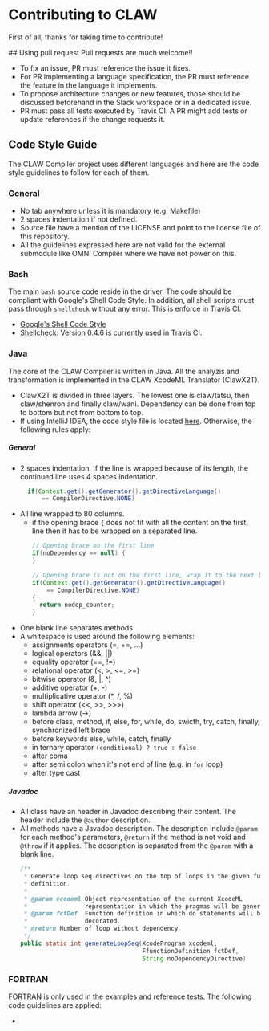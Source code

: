 # Contributing to CLAW

First of all, thanks for taking time to contribute!

## Using pull request
Pull requests are much welcome!!
* To fix an issue, PR must reference the issue it fixes.
* For PR implementing a language specification, the PR must reference the
  feature in the language it implements.
* To propose architecture changes or new features, those should be discussed
  beforehand in the Slack workspace or in a dedicated issue.
* PR must pass all tests executed by Travis CI. A PR might add tests or update
  references if the change requests it.

## Code Style Guide
The CLAW Compiler project uses different languages and here are the code style
guidelines to follow for each of them.

### General
* No tab anywhere unless it is mandatory (e.g. Makefile)
* 2 spaces indentation if not defined.
* Source file have a mention of the LICENSE and point to the license file of
  this repository.
* All the guidelines expressed here are not valid for the external submodule
  like OMNI Compiler where we have not power on this.

### Bash
The main `bash` source code reside in the driver. The code should be
compliant with Google's Shell Code Style. In addition, all shell scripts must
pass through `shellcheck` without any error. This is enforce in Travis CI.

* [Google's Shell Code Style](https://google.github.io/styleguide/shell.xml)
* [Shellcheck](https://github.com/koalaman/shellcheck): Version 0.4.6 is
  currently used in Travis CI.

### Java
The core of the CLAW Compiler is written in Java. All the analyzis and
transformation is implemented in the CLAW XcodeML Translator (ClawX2T).
* ClawX2T is divided in three layers. The lowest one is claw/tatsu, then
  claw/shenron and finally claw/wani. Dependency can be done from top to
  bottom but not from bottom to top.
* If using IntelliJ IDEA, the code style file is located
  [here](./omni-cx2x/config/claw_code_style_idea.xml). Otherwise, the following
  rules apply:

##### General
* 2 spaces indentation. If the line is wrapped because of its length, the
  continued line uses 4 spaces indentation.
  ```java
    if(Context.get().getGenerator().getDirectiveLanguage()
        == CompilerDirective.NONE)
  ```
* All line wrapped to 80 columns.
  * if the opening brace `{` does not fit with all the content on the first,
    line then it has to be wrapped on a separated line.
    ```java
    // Opening brace on the first line
    if(noDependency == null) {
    }

    // Opening brace is not on the first line, wrap it to the next line.
    if(Context.get().getGenerator().getDirectiveLanguage()
        == CompilerDirective.NONE)
    {
      return nodep_counter;
    }
    ```
* One blank line separates methods
* A whitespace is used around the following elements:
  * assignments operators (=, +=, ...)
  * logical operators (&&, ||)
  * equality operator (==, !=)
  * relational operator (<, >, <=, >=)
  * bitwise operator (&, |, ^)
  * additive operator (+, -)
  * multiplicative operator (*, /, %)
  * shift operator (<<, >>, >>>)
  * lambda arrow (->)
  * before class, method, if, else, for, while, do, swicth, try, catch,
    finally, synchronized left brace
  * before keywords else, while, catch, finally
  * in ternary operator `(conditional) ? true : false`
  * after coma
  * after semi colon when it's not end of line (e.g. in `for` loop)
  * after type cast

##### Javadoc
* All class have an header in Javadoc describing their content. The header
  include the `@author` description.
* All methods have a Javadoc description. The description include `@param` for
  each method's parameters, `@return` if the method is not void and `@throw`
  if it applies.
  The description is separated from the `@param` with a blank line.
  ```java
  /**
   * Generate loop seq directives on the top of loops in the given function
   * definition.
   *
   * @param xcodeml Object representation of the current XcodeML
   *                representation in which the pragmas will be generated.
   * @param fctDef  Function definition in which do statements will be
   *                decorated.
   * @return Number of loop without dependency.
   */
  public static int generateLoopSeq(XcodeProgram xcodeml,
                                    FfunctionDefinition fctDef,
                                    String noDependencyDirective)
  ```

### FORTRAN
FORTRAN is only used in the examples and reference tests. The following code
guidelines are applied:

*

